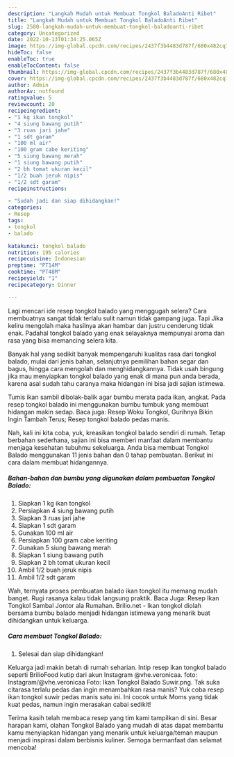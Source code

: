 ```yaml
---
description: "Langkah Mudah untuk Membuat Tongkol BaladoAnti Ribet"
title: "Langkah Mudah untuk Membuat Tongkol BaladoAnti Ribet"
slug: 2580-langkah-mudah-untuk-membuat-tongkol-baladoanti-ribet
category: Uncategorized
date: 2022-10-13T01:34:25.065Z
image: https://img-global.cpcdn.com/recipes/2437f3b4483d787f/680x482cq70/tongkol-balado-foto-resep-utama.jpg
hideToc: false
enableToc: true
enableTocContent: false
thumbnail: https://img-global.cpcdn.com/recipes/2437f3b4483d787f/680x482cq70/tongkol-balado-foto-resep-utama.jpg
cover: https://img-global.cpcdn.com/recipes/2437f3b4483d787f/680x482cq70/tongkol-balado-foto-resep-utama.jpg
author: Admin
authorAv: notfound
ratingvalue: 5
reviewcount: 20
recipeingredient:
- "1 kg ikan tongkol"
- "4 siung bawang putih"
- "3 ruas jari jahe"
- "1 sdt garam"
- "100 ml air"
- "100 gram cabe keriting"
- "5 siung bawang merah"
- "1 siung bawang putih"
- "2 bh tomat ukuran kecil"
- "1/2 buah jeruk nipis"
- "1/2 sdt garam"
recipeinstructions:

- "Sudah jadi dan siap dihidangkan!"
categories:
- Resep
tags:
- tongkol
- balado

katakunci: tongkol balado 
nutrition: 195 calories
recipecuisine: Indonesian
preptime: "PT14M"
cooktime: "PT48M"
recipeyield: "1"
recipecategory: Dinner

---
```



Lagi mencari ide resep tongkol balado yang menggugah selera? Cara membuatnya sangat tidak terlalu sulit namun tidak gampang juga. Tapi Jika keliru mengolah maka hasilnya akan hambar dan justru cenderung tidak enak. Padahal tongkol balado yang enak selayaknya mempunyai aroma dan rasa yang bisa memancing selera kita.


Banyak hal yang sedikit banyak mempengaruhi kualitas rasa dari tongkol balado, mulai dari jenis bahan, selanjutnya pemilihan bahan segar dan bagus, hingga cara mengolah dan menghidangkannya. Tidak usah bingung jika mau menyiapkan tongkol balado yang enak di mana pun anda berada, karena asal sudah tahu caranya maka hidangan ini bisa jadi sajian istimewa.

Tumis ikan sambil dibolak-balik agar bumbu merata pada ikan, angkat. Pada resep tongkol balado ini menggunakan bumbu tumbuk yang membuat hidangan makin sedap. Baca juga: Resep Woku Tongkol, Gurihnya Bikin Ingin Tambah Terus; Resep tongkol balado pedas manis.


Nah, kali ini kita coba, yuk, kreasikan tongkol balado sendiri di rumah. Tetap berbahan sederhana, sajian ini bisa memberi manfaat dalam membantu menjaga kesehatan tubuhmu sekeluarga. Anda bisa membuat Tongkol Balado menggunakan 11 jenis bahan dan 0 tahap pembuatan. Berikut ini cara dalam membuat hidangannya.

<!--inarticleads1-->

##### Bahan-bahan dan bumbu yang digunakan dalam pembuatan Tongkol Balado:

1. Siapkan 1 kg ikan tongkol
1. Persiapkan 4 siung bawang putih
1. Siapkan 3 ruas jari jahe
1. Siapkan 1 sdt garam
1. Gunakan 100 ml air
1. Persiapkan 100 gram cabe keriting
1. Gunakan 5 siung bawang merah
1. Siapkan 1 siung bawang putih
1. Siapkan 2 bh tomat ukuran kecil
1. Ambil 1/2 buah jeruk nipis
1. Ambil 1/2 sdt garam


Wah, ternyata proses pembuatan balado ikan tongkol itu memang mudah banget. Rugi rasanya kalau tidak langsung praktik. Baca Juga: Resep Ikan Tongkol Sambal Jontor ala Rumahan. Brilio.net - Ikan tongkol diolah bersama bumbu balado menjadi hidangan istimewa yang menarik buat dihidangkan untuk keluarga. 

<!--inarticleads2-->

##### Cara membuat Tongkol Balado:


1. Selesai dan siap dihidangkan!

Keluarga jadi makin betah di rumah seharian. Intip resep ikan tongkol balado seperti BrilioFood kutip dari akun Instagram @vhe.veronicaa. foto: Instagram/@vhe.veronicaa Foto: Ikan Tongkol Balado Suwir.png. Tak suka citarasa terlalu pedas dan ingin menambahkan rasa manis? Yuk coba resep ikan tongkol suwir pedas manis satu ini. Ini cocok untuk Moms yang tidak kuat pedas, namun ingin merasakan cabai sedikit! 

Terima kasih telah membaca resep yang tim kami tampilkan di sini. Besar harapan kami, olahan Tongkol Balado yang mudah di atas dapat membantu kamu menyiapkan hidangan yang menarik untuk keluarga/teman maupun menjadi inspirasi dalam berbisnis kuliner. Semoga bermanfaat dan selamat mencoba!

